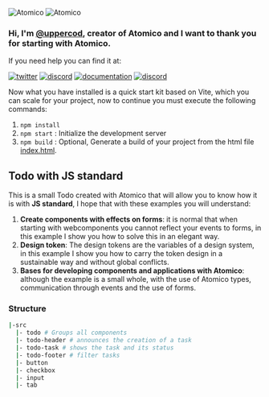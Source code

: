 ![Atomico](https://raw.githubusercontent.com/atomicojs/docs/master/.gitbook/assets/h4.svg)
![Atomico](https://raw.githubusercontent.com/atomicojs/docs/master/.gitbook/assets/h3.svg)

### Hi, I'm [@uppercod](https://twitter.com/uppercod), creator of Atomico and I want to thank you for starting with Atomico.

If you need help you can find it at:

[![twitter](https://raw.githubusercontent.com/atomicojs/docs/master/.gitbook/assets/twitter.svg)](https://twitter.com/atomicojs)
[![discord](https://raw.githubusercontent.com/atomicojs/docs/master/.gitbook/assets/discord.svg)](https://discord.gg/7z3rNhmkNE)
[![documentation](https://raw.githubusercontent.com/atomicojs/docs/master/.gitbook/assets/doc-1.svg)](https://atomico.gitbook.io/doc/)
[![discord](https://raw.githubusercontent.com/atomicojs/docs/master/.gitbook/assets/doc.svg)](https://webcomponents.dev/edit/collection/F7dm6YnMEDRtAl57RTXU/d6E4w07fsQbb0CelYQac)

Now what you have installed is a quick start kit based on Vite, which you can scale for your project, now to continue you must execute the following commands:

1. `npm install`
2. `npm start` : Initialize the development server
3. `npm build` : Optional, Generate a build of your project from the html file [index.html](index.html).

## Todo with JS standard

This is a small Todo created with Atomico that will allow you to know how it is with **JS standard**, I hope that with these examples you will understand:

1. **Create components with effects on forms**: it is normal that when starting with webcomponents you cannot reflect your events to forms, in this example I show you how to solve this in an elegant way.
2. **Design token**: The design tokens are the variables of a design system, in this example I show you how to carry the token design in a sustainable way and without global conflicts.
3. **Bases for developing components and applications with Atomico**: although the example is a small whole, with the use of Atomico types, communication through events and the use of forms.

### Structure

```bash
|-src
  |- todo # Groups all components
  |- todo-header # announces the creation of a task
  |- todo-task # shows the task and its status
  |- todo-footer # filter tasks
  |- button
  |- checkbox
  |- input
  |- tab
```
